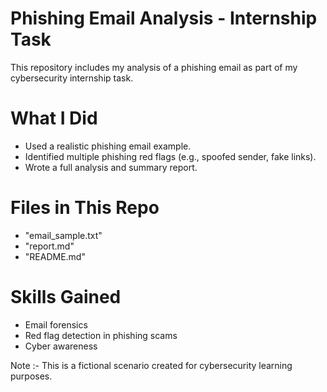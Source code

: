 # Phishing Email Analysis - Internship Task

This repository includes my analysis of a phishing email as part of my cybersecurity internship task.

# What I Did

- Used a realistic phishing email example.
- Identified multiple phishing red flags (e.g., spoofed sender, fake links).
- Wrote a full analysis and summary report.

# Files in This Repo

- "email_sample.txt"
- "report.md"
- "README.md"

# Skills Gained

- Email forensics
- Red flag detection in phishing scams
- Cyber awareness

Note :- This is a fictional scenario created for cybersecurity learning purposes.
